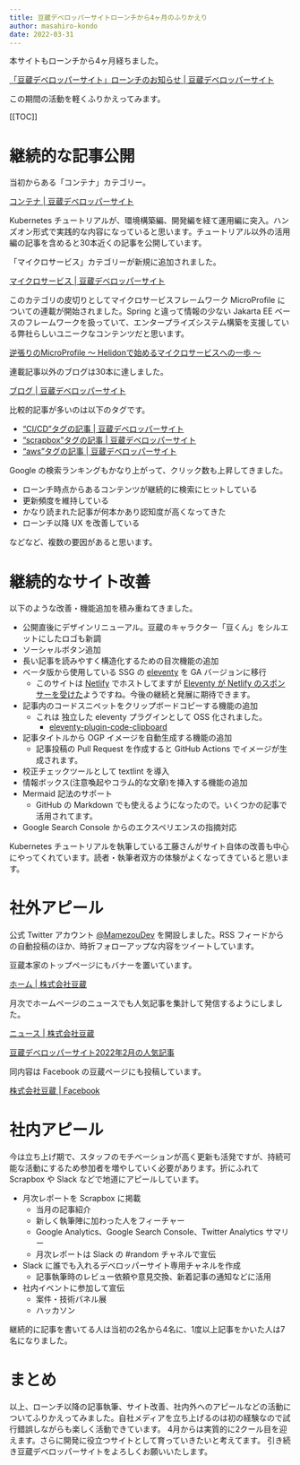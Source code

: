 ```yaml
---
title: 豆蔵デベロッパーサイトローンチから4ヶ月のふりかえり
author: masahiro-kondo
date: 2022-03-31
---
```


本サイトもローンチから4ヶ月経ちました。

[「豆蔵デベロッパーサイト」ローンチのお知らせ | 豆蔵デベロッパーサイト](https://developer.mamezou-tech.com/blogs/site-launch/)

この期間の活動を軽くふりかえってみます。

[[TOC]]

# 継続的な記事公開
当初からある「コンテナ」カテゴリー。

[コンテナ | 豆蔵デベロッパーサイト](https://developer.mamezou-tech.com/container/)

Kubernetes チュートリアルが、環境構築編、開発編を経て運用編に突入。ハンズオン形式で実践的な内容になっていると思います。チュートリアル以外の活用編の記事を含めると30本近くの記事を公開しています。

「マイクロサービス」カテゴリーが新規に追加されました。

[マイクロサービス | 豆蔵デベロッパーサイト](https://developer.mamezou-tech.com/msa/)

このカテゴリの皮切りとしてマイクロサービスフレームワーク MicroProfile についての連載が開始されました。Spring と違って情報の少ない Jakarta EE ベースのフレームワークを扱っていて、エンタープライズシステム構築を支援している弊社らしいユニークなコンテンツだと思います。

[逆張りのMicroProfile ～ Helidonで始めるマイクロサービスへの一歩 ～](http://localhost:8081/tags/逆張りのMicroProfile//)

連載記事以外のブログは30本に達しました。

[ブログ | 豆蔵デベロッパーサイト](https://developer.mamezou-tech.com/blogs/)

比較的記事が多いのは以下のタグです。

- [“CI/CD”タグの記事 | 豆蔵デベロッパーサイト](https://developer.mamezou-tech.com/tags/ci/cd/)
- [“scrapbox”タグの記事 | 豆蔵デベロッパーサイト](https://developer.mamezou-tech.com/tags/scrapbox/)
- [“aws”タグの記事 | 豆蔵デベロッパーサイト](https://developer.mamezou-tech.com/tags/aws/)

Google の検索ランキングもかなり上がって、クリック数も上昇してきました。

- ローンチ時点からあるコンテンツが継続的に検索にヒットしている
- 更新頻度を維持している
- かなり読まれた記事が何本かあり認知度が高くなってきた
- ローンチ以降 UX を改善している

などなど、複数の要因があると思います。

# 継続的なサイト改善

以下のような改善・機能追加を積み重ねてきました。

- 公開直後にデザインリニューアル。豆蔵のキャラクター「豆くん」をシルエットにしたロゴも新調
- ソーシャルボタン追加
- 長い記事を読みやすく構造化するための目次機能の追加
- ベータ版から使用している SSG の [eleventy](https://www.11ty.dev/) を GA バージョンに移行
  - このサイトは [Netlify](https://www.netlify.com/) でホストしてますが [Eleventy が Netlify のスポンサーを受けた](https://www.11ty.dev/blog/eleventy-oss/)ようですね。今後の継続と発展に期待できます。
- 記事内のコードスニペットをクリップボードコピーする機能の追加
  - これは 独立した eleventy プラグインとして OSS 化されました。
    - [eleventy-plugin-code-clipboard](https://www.npmjs.com/package/eleventy-plugin-code-clipboard)
- 記事タイトルから OGP イメージを自動生成する機能の追加
  - 記事投稿の Pull Request を作成すると GitHub Actions でイメージが生成されます。
- 校正チェックツールとして textlint を導入
- 情報ボックス(注意喚起やコラム的な文章)を挿入する機能の追加
- Mermaid 記法のサポート
  - GitHub の Markdown でも使えるようになったので。いくつかの記事で活用されてます。
- Google Search Console からのエクスペリエンスの指摘対応

Kubernetes チュートリアルを執筆している工藤さんがサイト自体の改善も中心にやってくれています。読者・執筆者双方の体験がよくなってきていると思います。

# 社外アピール
公式 Twitter アカウント [@MamezouDev](https://twitter.com/MamezouDev) を開設しました。RSS フィードからの自動投稿のほか、時折フォローアップな内容をツイートしています。

豆蔵本家のトップページにもバナーを置いています。

[ホーム | 株式会社豆蔵](https://www.mamezou.com/)

月次でホームページのニュースでも人気記事を集計して発信するようにしました。

[ニュース | 株式会社豆蔵](https://www.mamezou.com/news)

[豆蔵デベロッパーサイト2022年2月の人気記事](https://www.mamezou.com/news/techinfo/20220302)

同内容は Facebook の豆蔵ページにも投稿しています。

[株式会社豆蔵 | Facebook](https://www.facebook.com/mamezou.jp)

# 社内アピール
今は立ち上げ期で、スタッフのモチベーションが高く更新も活発ですが、持続可能な活動にするため参加者を増やしていく必要があります。折にふれて Scrapbox や Slack などで地道にアピールしています。

- 月次レポートを Scrapbox に掲載
  - 当月の記事紹介
  - 新しく執筆陣に加わった人をフィーチャー
  - Google Analytics、Google Search Console、Twitter Analytics サマリー
  - 月次レポートは Slack の #random チャネルで宣伝
- Slack に誰でも入れるデベロッパーサイト専用チャネルを作成
  - 記事執筆時のレビュー依頼や意見交換、新着記事の通知などに活用
- 社内イベントに参加して宣伝
  - 案件・技術パネル展
  - ハッカソン

継続的に記事を書いてる人は当初の2名から4名に、1度以上記事をかいた人は7名になりました。

# まとめ
以上、ローンチ以降の記事執筆、サイト改善、社内外へのアピールなどの活動についてふりかえってみました。自社メディアを立ち上げるのは初の経験なので試行錯誤しながらも楽しく活動できています。
4月からは実質的に2クール目を迎えます。さらに開発に役立つサイトとして育っていきたいと考えてます。
引き続き豆蔵デベロッパーサイトをよろしくお願いいたします。

